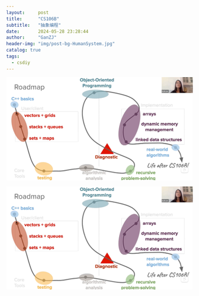 ```yaml
---
layout:     post
title:      "CS106B"
subtitle:   "抽象编程"
date:       2024-05-28 23:28:44
author:     "GanZJ"
header-img: "img/post-bg-HumanSystem.jpg"
catalog: true
tags:
  - csdiy
---
```


![image-20240528234043352](./assets/image-20240528234043352.png)

![](assets/image-20240528234043352.png)

